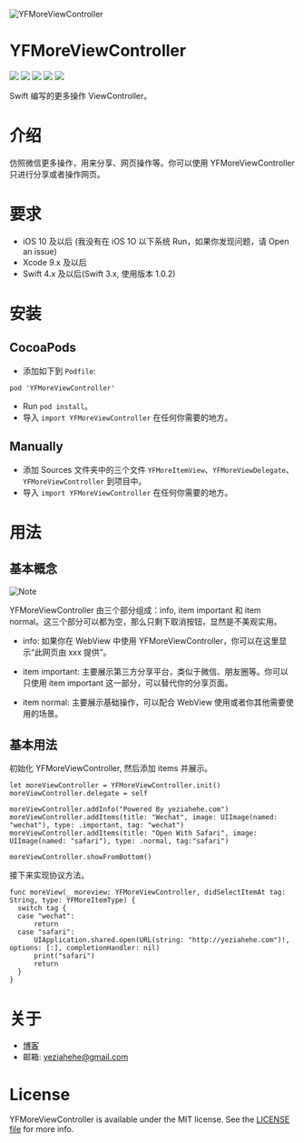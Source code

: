 ![YFMoreViewController](YFMoreViewController.png)

# YFMoreViewController

<p>
<a href="http://cocoadocs.org/docsets/YFMoreViewController"><img src="https://img.shields.io/cocoapods/v/YFMoreViewController.svg?style=flat"></a>
<a href="https://github.com/yeziahehe/YFMoreViewController/blob/master/LICENSE"><img src="https://img.shields.io/badge/language-MIT-blue.svg"></a>
<a href="http://swift.org"><img src="https://img.shields.io/badge/language-swift%204.0-orange.svg"></a>
<a href="https://developer.apple.com/xcode/"><img src="https://img.shields.io/badge/xcode-8.0-46aae6.svg"></a>
<a href="https://developer.apple.com/ios"><img src="https://img.shields.io/badge/platform-iOS%2010+-lightgray.svg"></a>
</p>

Swift 编写的更多操作 ViewController。

# 介绍

仿照微信更多操作，用来分享、网页操作等。你可以使用 YFMoreViewController 只进行分享或者操作网页。

# 要求

- iOS 10 及以后 (我没有在 iOS 1O 以下系统 Run，如果你发现问题，请 Open an issue)
- Xcode 9.x 及以后
- Swift 4.x 及以后(Swift 3.x, 使用版本 1.0.2)

# 安装

## CocoaPods

- 添加如下到 `Podfile`:
```
pod 'YFMoreViewController'
```
- Run `pod install`。
- 导入 `import YFMoreViewController` 在任何你需要的地方。

## Manually

- 添加 Sources 文件夹中的三个文件 `YFMoreItemView`、`YFMoreViewDelegate`、`YFMoreViewController` 到项目中。
- 导入 `import YFMoreViewController` 在任何你需要的地方。

# 用法

## 基本概念

![Note](Note.png)

YFMoreViewController 由三个部分组成：info, item important 和 item normal。这三个部分可以都为空，那么只剩下取消按钮，显然是不美观实用。

- info: 如果你在 WebView 中使用 YFMoreViewController，你可以在这里显示“此网页由 xxx 提供”。

- item important: 主要展示第三方分享平台，类似于微信、朋友圈等。你可以只使用 item important 这一部分，可以替代你的分享页面。

- item normal: 主要展示基础操作，可以配合 WebView 使用或者你其他需要使用的场景。

## 基本用法

初始化 YFMoreViewController, 然后添加 items 并展示。
```
let moreViewController = YFMoreViewController.init()
moreViewController.delegate = self

moreViewController.addInfo("Powered By yeziahehe.com")
moreViewController.addItems(title: "Wechat", image: UIImage(named: "wechat"), type: .important, tag: "wechat")
moreViewController.addItems(title: "Open With Safari", image: UIImage(named: "safari"), type: .normal, tag:"safari")

moreViewController.showFromBottom()
```

接下来实现协议方法。
```
func moreView(_ moreview: YFMoreViewController, didSelectItemAt tag: String, type: YFMoreItemType) {
  switch tag {
  case "wechat":
      return
  case "safari":
      UIApplication.shared.open(URL(string: "http://yeziahehe.com")!, options: [:], completionHandler: nil)
      print("safari")
      return
  }
}
```

# 关于

- [博客](http://yeziahehe.com/)
- 邮箱: yeziahehe@gmail.com

# License

YFMoreViewController is available under the MIT license. See the [LICENSE file](https://github.com/yeziahehe/YFMoreViewController/blob/master/LICENSE) for more info.
